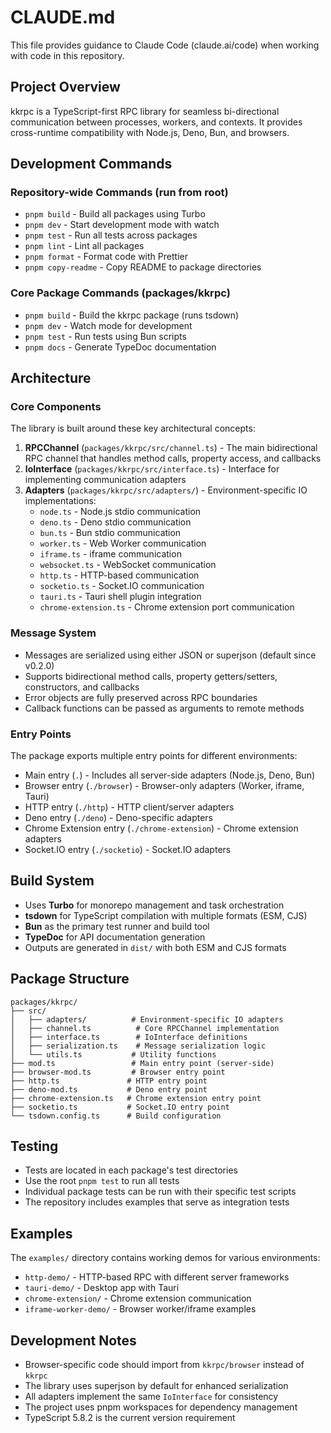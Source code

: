 # CLAUDE.md

This file provides guidance to Claude Code (claude.ai/code) when working with code in this repository.

## Project Overview

kkrpc is a TypeScript-first RPC library for seamless bi-directional communication between processes, workers, and contexts. It provides cross-runtime compatibility with Node.js, Deno, Bun, and browsers.

## Development Commands

### Repository-wide Commands (run from root)

- `pnpm build` - Build all packages using Turbo
- `pnpm dev` - Start development mode with watch
- `pnpm test` - Run all tests across packages
- `pnpm lint` - Lint all packages
- `pnpm format` - Format code with Prettier
- `pnpm copy-readme` - Copy README to package directories

### Core Package Commands (packages/kkrpc)

- `pnpm build` - Build the kkrpc package (runs tsdown)
- `pnpm dev` - Watch mode for development
- `pnpm test` - Run tests using Bun scripts
- `pnpm docs` - Generate TypeDoc documentation

## Architecture

### Core Components

The library is built around these key architectural concepts:

1. **RPCChannel** (`packages/kkrpc/src/channel.ts`) - The main bidirectional RPC channel that handles method calls, property access, and callbacks
2. **IoInterface** (`packages/kkrpc/src/interface.ts`) - Interface for implementing communication adapters
3. **Adapters** (`packages/kkrpc/src/adapters/`) - Environment-specific IO implementations:
   - `node.ts` - Node.js stdio communication
   - `deno.ts` - Deno stdio communication
   - `bun.ts` - Bun stdio communication
   - `worker.ts` - Web Worker communication
   - `iframe.ts` - iframe communication
   - `websocket.ts` - WebSocket communication
   - `http.ts` - HTTP-based communication
   - `socketio.ts` - Socket.IO communication
   - `tauri.ts` - Tauri shell plugin integration
   - `chrome-extension.ts` - Chrome extension port communication

### Message System

- Messages are serialized using either JSON or superjson (default since v0.2.0)
- Supports bidirectional method calls, property getters/setters, constructors, and callbacks
- Error objects are fully preserved across RPC boundaries
- Callback functions can be passed as arguments to remote methods

### Entry Points

The package exports multiple entry points for different environments:

- Main entry (`.`) - Includes all server-side adapters (Node.js, Deno, Bun)
- Browser entry (`./browser`) - Browser-only adapters (Worker, iframe, Tauri)
- HTTP entry (`./http`) - HTTP client/server adapters
- Deno entry (`./deno`) - Deno-specific adapters
- Chrome Extension entry (`./chrome-extension`) - Chrome extension adapters
- Socket.IO entry (`./socketio`) - Socket.IO adapters

## Build System

- Uses **Turbo** for monorepo management and task orchestration
- **tsdown** for TypeScript compilation with multiple formats (ESM, CJS)
- **Bun** as the primary test runner and build tool
- **TypeDoc** for API documentation generation
- Outputs are generated in `dist/` with both ESM and CJS formats

## Package Structure

```
packages/kkrpc/
├── src/
│   ├── adapters/          # Environment-specific IO adapters
│   ├── channel.ts          # Core RPCChannel implementation
│   ├── interface.ts        # IoInterface definitions
│   ├── serialization.ts    # Message serialization logic
│   └── utils.ts           # Utility functions
├── mod.ts                 # Main entry point (server-side)
├── browser-mod.ts         # Browser entry point
├── http.ts               # HTTP entry point
├── deno-mod.ts           # Deno entry point
├── chrome-extension.ts   # Chrome extension entry point
├── socketio.ts           # Socket.IO entry point
└── tsdown.config.ts      # Build configuration
```

## Testing

- Tests are located in each package's test directories
- Use the root `pnpm test` to run all tests
- Individual package tests can be run with their specific test scripts
- The repository includes examples that serve as integration tests

## Examples

The `examples/` directory contains working demos for various environments:
- `http-demo/` - HTTP-based RPC with different server frameworks
- `tauri-demo/` - Desktop app with Tauri
- `chrome-extension/` - Chrome extension communication
- `iframe-worker-demo/` - Browser worker/iframe examples

## Development Notes

- Browser-specific code should import from `kkrpc/browser` instead of `kkrpc`
- The library uses superjson by default for enhanced serialization
- All adapters implement the same `IoInterface` for consistency
- The project uses pnpm workspaces for dependency management
- TypeScript 5.8.2 is the current version requirement